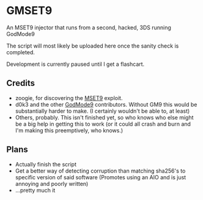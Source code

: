 # GMSET9
An MSET9 injector that runs from a second, hacked, 3DS running GodMode9

The script will most likely be uploaded here once the sanity check is completed.

Development is currently paused until I get a flashcart.
## Credits
- zoogie, for discovering the [MSET9](https://github.com/zoogie/MSET9) exploit.
- d0k3 and the other [GodMode9](https://github.com/d0k3/GodMode9) contributors. Without GM9 this would be substantially harder to make. (I certainly wouldn't be able to, at least)
- Others, probably. This isn't finished yet, so who knows who else might be a big help in getting this to work (or it could all crash and burn and I'm making this preemptively, who knows.)
## Plans
- Actually finish the script
- Get a better way of detecting corruption than matching sha256's to specific version of said software (Promotes using an AIO and is just annoying and poorly written)
- ...pretty much it

